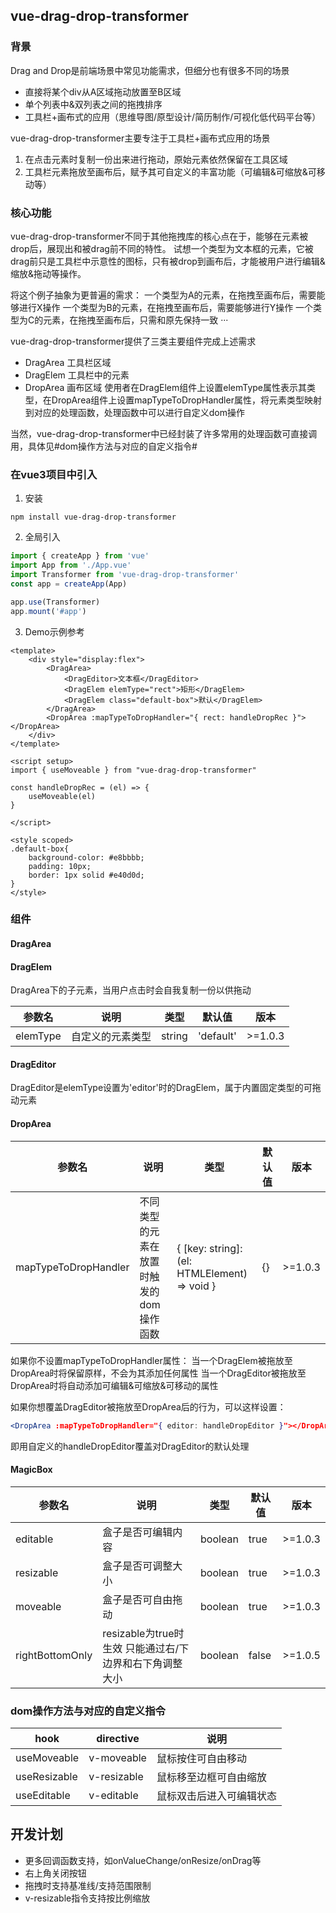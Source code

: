 ## vue-drag-drop-transformer
### 背景
Drag and Drop是前端场景中常见功能需求，但细分也有很多不同的场景
- 直接将某个div从A区域拖动放置至B区域
- 单个列表中&双列表之间的拖拽排序
- 工具栏+画布式的应用（思维导图/原型设计/简历制作/可视化低代码平台等）

vue-drag-drop-transformer主要专注于工具栏+画布式应用的场景
1. 在点击元素时复制一份出来进行拖动，原始元素依然保留在工具区域
2. 工具栏元素拖放至画布后，赋予其可自定义的丰富功能（可编辑&可缩放&可移动等）

### 核心功能
vue-drag-drop-transformer不同于其他拖拽库的核心点在于，能够在元素被drop后，展现出和被drag前不同的特性。
试想一个类型为文本框的元素，它被drag前只是工具栏中示意性的图标，只有被drop到画布后，才能被用户进行编辑&缩放&拖动等操作。

将这个例子抽象为更普遍的需求：
一个类型为A的元素，在拖拽至画布后，需要能够进行X操作
一个类型为B的元素，在拖拽至画布后，需要能够进行Y操作
一个类型为C的元素，在拖拽至画布后，只需和原先保持一致
···

vue-drag-drop-transformer提供了三类主要组件完成上述需求
- DragArea 工具栏区域
- DragElem 工具栏中的元素
- DropArea 画布区域
使用者在DragElem组件上设置elemType属性表示其类型，在DropArea组件上设置mapTypeToDropHandler属性，将元素类型映射到对应的处理函数，处理函数中可以进行自定义dom操作

当然，vue-drag-drop-transformer中已经封装了许多常用的处理函数可直接调用，具体见#dom操作方法与对应的自定义指令#



### 在vue3项目中引入
1. 安装
```
npm install vue-drag-drop-transformer
```

2. 全局引入 
```js title="src/main.js"
import { createApp } from 'vue'
import App from './App.vue'
import Transformer from 'vue-drag-drop-transformer'
const app = createApp(App)

app.use(Transformer)
app.mount('#app')
```

3. Demo示例参考
```vue title="App.vue"
<template>
    <div style="display:flex">
        <DragArea>
            <DragEditor>文本框</DragEditor>
            <DragElem elemType="rect">矩形</DragElem>
            <DragElem class="default-box">默认</DragElem>
        </DragArea>
        <DropArea :mapTypeToDropHandler="{ rect: handleDropRec }"></DropArea>
    </div>
</template>
  
<script setup>
import { useMoveable } from "vue-drag-drop-transformer"

const handleDropRec = (el) => {
    useMoveable(el)
}

</script>
  
<style scoped>
.default-box{
    background-color: #e8bbbb;
    padding: 10px;
    border: 1px solid #e40d0d;
}
</style>
```

### 组件

#### DragArea

#### DragElem

DragArea下的子元素，当用户点击时会自我复制一份以供拖动

| 参数名 | 说明 | 类型 | 默认值 | 版本 |
|---------|---------|---------|---------|---------|
| elemType | 自定义的元素类型 | string | 'default' | >=1.0.3 |

#### DragEditor

DragEditor是elemType设置为'editor'时的DragElem，属于内置固定类型的可拖动元素

#### DropArea

| 参数名 | 说明 | 类型 | 默认值 | 版本 |
|---------|---------|---------|---------|---------|
| mapTypeToDropHandler | 不同类型的元素在放置时触发的dom操作函数 | { [key: string]: (el: HTMLElement) => void } | {} | >=1.0.3 |

如果你不设置mapTypeToDropHandler属性：
当一个DragElem被拖放至DropArea时将保留原样，不会为其添加任何属性
当一个DragEditor被拖放至DropArea时将自动添加可编辑&可缩放&可移动的属性

如果你想覆盖DragEditor被拖放至DropArea后的行为，可以这样设置：
```jsx
<DropArea :mapTypeToDropHandler="{ editor: handleDropEditor }"></DropArea>
```
即用自定义的handleDropEditor覆盖对DragEditor的默认处理

#### MagicBox 

| 参数名 | 说明 | 类型 | 默认值 | 版本 |
|---------|---------|---------|---------|---------|
| editable | 盒子是否可编辑内容 | boolean | true | >=1.0.3 |
| resizable | 盒子是否可调整大小 | boolean | true | >=1.0.3 |
| moveable | 盒子是否可自由拖动 | boolean | true | >=1.0.3 |
| rightBottomOnly | resizable为true时生效 只能通过右/下边界和右下角调整大小 | boolean | false | >=1.0.5 |

### dom操作方法与对应的自定义指令
| hook | directive | 说明 |
|---------|---------|---------|
| useMoveable | v-moveable | 鼠标按住可自由移动 |
| useResizable | v-resizable | 鼠标移至边框可自由缩放 | 
| useEditable | v-editable | 鼠标双击后进入可编辑状态 |

## 开发计划

- 更多回调函数支持，如onValueChange/onResize/onDrag等
- 右上角关闭按钮
- 拖拽时支持基准线/支持范围限制
- v-resizable指令支持按比例缩放
